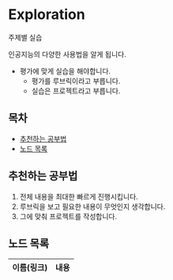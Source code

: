 # Exploration

주제별 실습

인공지능의 다양한 사용법을 알게 됩니다.

- 평가에 맞게 실습을 해야합니다.
  - 평가를 루브릭이라고 부릅니다.
  - 실습은 프로젝트라고 부릅니다.

## 목차

- [추천하는 공부법](#추천하는-공부법)
- [노드 목록](#노드-목록)

## 추천하는 공부법

1. 전체 내용을 최대한 빠르게 진행시킵니다.
2. 루브릭을 보고 필요한 내용이 무엇인지 생각합니다.
3. 그에 맞춰 프로젝트를 작성합니다.

## 노드 목록

|이름(링크)|내용|
|:-------:|:--:|
